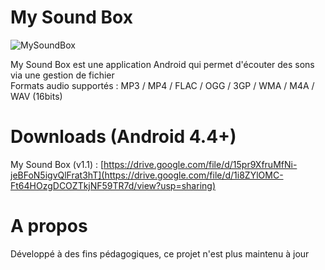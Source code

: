 # My Sound Box

![MySoundBox](https://user-images.githubusercontent.com/38272817/196050760-914549cc-bbc4-47b1-b8fd-299a9e9a69dd.png)

My Sound Box est une application Android qui permet d'écouter des sons via une gestion de fichier  
Formats audio supportés : MP3 / MP4 / FLAC / OGG / 3GP / WMA / M4A / WAV (16bits)

# Downloads (Android 4.4+)

My Sound Box (v1.1) : [https://drive.google.com/file/d/15pr9XfruMfNi-jeBFoN5igvQlFrat3hT](https://drive.google.com/file/d/1i8ZYlOMC-Ft64HOzgDCOZTkjNF59TR7d/view?usp=sharing)

# A propos

Développé à des fins pédagogiques, ce projet n'est plus maintenu à jour
